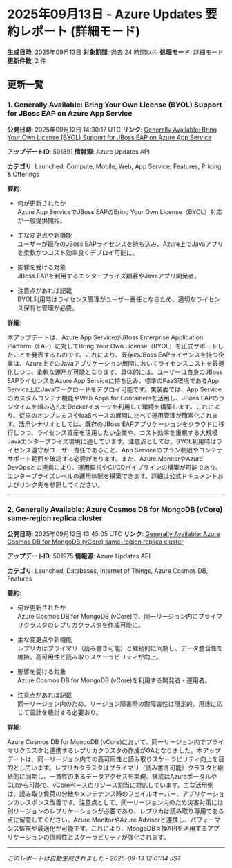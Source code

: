 # 2025年09月13日 - Azure Updates 要約レポート (詳細モード)

**生成日時**: 2025年09月13日
**対象期間**: 過去 24 時間以内
**処理モード**: 詳細モード
**更新件数**: 2 件

## 更新一覧

### 1. Generally Available: Bring Your Own License (BYOL) Support for JBoss EAP on Azure App Service

**公開日時**: 2025年09月12日 14:30:17 UTC
**リンク**: [Generally Available: Bring Your Own License (BYOL) Support for JBoss EAP on Azure App Service](https://azure.microsoft.com/updates?id=501891)

**アップデートID**: 501891
**情報源**: Azure Updates API

**カテゴリ**: Launched, Compute, Mobile, Web, App Service, Features, Pricing & Offerings

**要約**:

- 何が更新されたか  
Azure App ServiceでJBoss EAPのBring Your Own License（BYOL）対応が一般提供開始。

- 主な変更点や新機能  
ユーザーが既存のJBoss EAPライセンスを持ち込み、Azure上でJavaアプリを柔軟かつコスト効率良くデプロイ可能に。

- 影響を受ける対象  
JBoss EAPを利用するエンタープライズ顧客やJavaアプリ開発者。

- 注意点があれば記載  
BYOL利用時はライセンス管理がユーザー責任となるため、適切なライセンス保有と管理が必要。

**詳細**:

本アップデートは、Azure App ServiceがJBoss Enterprise Application Platform（EAP）に対してBring Your Own License（BYOL）を正式サポートしたことを発表するものです。これにより、既存のJBoss EAPライセンスを持つ企業は、Azure上でのJavaアプリケーション展開においてライセンスコストを最適化しつつ、柔軟な運用が可能となります。具体的には、ユーザーは自身のJBoss EAPライセンスをAzure App Serviceに持ち込み、標準のPaaS環境であるApp Service上にJavaワークロードをデプロイ可能です。実装面では、App Serviceのカスタムコンテナ機能やWeb Apps for Containersを活用し、JBoss EAPのランタイムを組み込んだDockerイメージを利用して環境を構築します。これにより、従来のオンプレミスやIaaSベースの展開に比べて運用管理が簡素化されます。活用シナリオとしては、既存のJBoss EAPアプリケーションをクラウドに移行しつつ、ライセンス資産を活用したい企業や、コスト効率を重視する大規模Javaエンタープライズ環境に適しています。注意点としては、BYOL利用時はライセンス遵守がユーザー責任であること、App Serviceのプラン制限やコンテナサポート範囲を確認する必要があります。また、Azure MonitorやAzure DevOpsとの連携により、運用監視やCI/CDパイプラインの構築が可能であり、エンタープライズレベルの運用体制を構築できます。詳細は公式ドキュメントおよびリンク先を参照してください。

---

### 2. Generally Available: Azure Cosmos DB for MongoDB (vCore) same-region replica cluster 

**公開日時**: 2025年09月12日 13:45:05 UTC
**リンク**: [Generally Available: Azure Cosmos DB for MongoDB (vCore) same-region replica cluster ](https://azure.microsoft.com/updates?id=501975)

**アップデートID**: 501975
**情報源**: Azure Updates API

**カテゴリ**: Launched, Databases, Internet of Things, Azure Cosmos DB, Features

**要約**:

- 何が更新されたか  
Azure Cosmos DB for MongoDB (vCore)で、同一リージョン内にプライマリクラスタのレプリカクラスタを作成可能に。

- 主な変更点や新機能  
レプリカはプライマリ（読み書き可能）と継続的に同期し、データ整合性を維持。高可用性と読み取りスケーラビリティが向上。

- 影響を受ける対象  
Azure Cosmos DB for MongoDB (vCore)を利用する開発者・運用者。

- 注意点があれば記載  
同一リージョン内のため、リージョン障害時の耐障害性は限定的。用途に応じて設計を検討する必要あり。

**詳細**:

Azure Cosmos DB for MongoDB (vCore)において、同一リージョン内でプライマリクラスタと連携するレプリカクラスタの作成がGAとなりました。本アップデートは、同一リージョン内での高可用性と読み取りスケーラビリティ向上を目的としています。レプリカクラスタはプライマリ（読み書き可能）クラスタと継続的に同期し、一貫性のあるデータアクセスを実現。構成はAzureポータルやCLIから可能で、vCoreベースのリソース割当に対応しています。主な活用例は、読み取り負荷の分散やメンテナンス時のフェイルオーバー、アプリケーションのレスポンス改善です。注意点として、同一リージョン内のため災害対策には別リージョンのレプリケーションが必要であり、レプリカは読み取り専用である点に留意してください。Azure MonitorやAzure Advisorと連携し、パフォーマンス監視や最適化が可能です。これにより、MongoDB互換APIを活用するアプリケーションの信頼性とスケーラビリティが強化されます。

---


*このレポートは自動生成されました - 2025-09-13 12:01:14 JST*